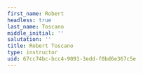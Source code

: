 ```yaml
---
first_name: Robert
headless: true
last_name: Toscano
middle_initial: ''
salutation: ''
title: Robert Toscano
type: instructor
uid: 67cc74bc-bcc4-9091-3edd-f0bd6e367c5e
---
```

